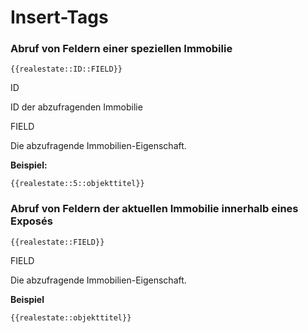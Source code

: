 # Insert-Tags

### Abruf von Feldern einer speziellen Immobilie

`{{realestate::ID::FIELD}}`

<span class="field">ID</span>

ID der abzufragenden Immobilie

<span class="field"><string> FIELD</span>

Die abzufragende Immobilien-Eigenschaft.

**Beispiel:**
```markup
{{realestate::5::objekttitel}}
```

### Abruf von Feldern der aktuellen Immobilie innerhalb eines Exposés

`{{realestate::FIELD}}`

<span class="field"><string> FIELD</span>

Die abzufragende Immobilien-Eigenschaft.

**Beispiel**
```markup
{{realestate::objekttitel}}
```

